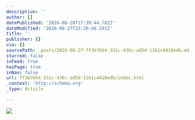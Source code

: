 ```yaml
---
description: ''
author: []
datePublished: '2016-08-28T17:39:44.782Z'
dateModified: '2016-08-27T23:26:46.291Z'
title: ''
publisher: {}
via: {}
sourcePath: _posts/2016-08-27-ff3b7664-331c-436c-ad5d-11b1c4410edb.md
starred: false
inFeed: true
hasPage: true
inNav: false
url: ff3b7664-331c-436c-ad5d-11b1c4410edb/index.html
_context: 'http://schema.org'
_type: Article

---
```

![](https://the-grid-user-content.s3-us-west-2.amazonaws.com/c3260edd-fed2-4485-8a89-b03598315af6.jpg)